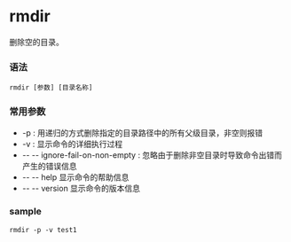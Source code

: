 # rmdir
删除空的目录。


### 语法
```
rmdir [参数] [目录名称]
```


### 常用参数
* -p : 用递归的方式删除指定的目录路径中的所有父级目录，非空则报错
* -v : 显示命令的详细执行过程
* -- -- ignore-fail-on-non-empty : 忽略由于删除非空目录时导致命令出错而产生的错误信息
* -- -- help	显示命令的帮助信息
* -- -- version	显示命令的版本信息


### sample
```
rmdir -p -v test1
```




